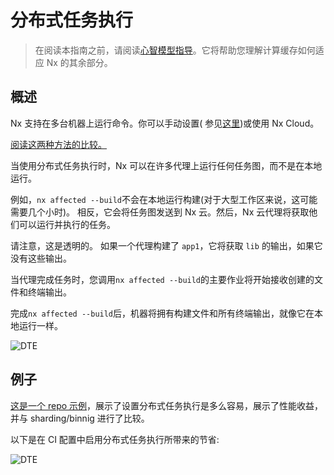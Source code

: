 # 分布式任务执行

> 在阅读本指南之前，请阅读[心智模型指导](/using-nx/mental-model)。它将帮助您理解计算缓存如何适应 Nx 的其余部分。

## 概述

Nx 支持在多台机器上运行命令。你可以手动设置(
参见[这里](/ci/distributed-builds))或使用 Nx Cloud。

[阅读这两种方法的比较。](https://blog.nrwl.io/distributing-ci-binning-and-distributed-task-execution-632fe31a8953?source=friends_link&sk=5120b7ff982730854ed22becfe7a640a)

当使用分布式任务执行时，Nx 可以在许多代理上运行任何任务图，而不是在本地运行。

例如，`nx affected --build`不会在本地运行构建(对于大型工作区来说，这可能需要几个小时)。
相反，它会将任务图发送到 Nx 云。然后，Nx 云代理将获取他们可以运行并执行的任务。

请注意，这是透明的。
如果一个代理构建了 `app1`，它将获取 `lib` 的输出，如果它没有这些输出。

当代理完成任务时，您调用`nx affected --build`的主要作业将开始接收创建的文件和终端输出。

完成`nx affected --build`后，机器将拥有构建文件和所有终端输出，就像它在本地运行一样。

![DTE](/shared/mental-model/dte.png)

## 例子

[这是一个 repo 示例](https://github.com/vsavkin/interstellar)，展示了设置分布式任务执行是多么容易，展示了性能收益，并与 sharding/binnig 进行了比较。

以下是在 CI 配置中启用分布式任务执行所带来的节省:

![DTE](/shared/using-nx/dte.png)
